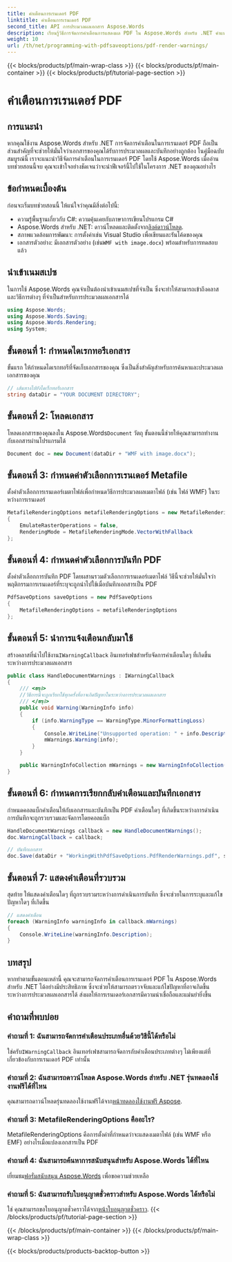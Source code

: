 ```yaml
---
title: คำเตือนการเรนเดอร์ PDF
linktitle: คำเตือนการเรนเดอร์ PDF
second_title: API การประมวลผลเอกสาร Aspose.Words
description: เรียนรู้วิธีการจัดการคำเตือนการแสดงผล PDF ใน Aspose.Words สำหรับ .NET คำแนะนำโดยละเอียดนี้จะช่วยให้มั่นใจว่าเอกสารของคุณได้รับการประมวลผลและบันทึกอย่างถูกต้อง
weight: 10
url: /th/net/programming-with-pdfsaveoptions/pdf-render-warnings/
---
```


{{< blocks/products/pf/main-wrap-class >}}
{{< blocks/products/pf/main-container >}}
{{< blocks/products/pf/tutorial-page-section >}}

# คำเตือนการเรนเดอร์ PDF

## การแนะนำ

หากคุณใช้งาน Aspose.Words สำหรับ .NET การจัดการคำเตือนในการเรนเดอร์ PDF ถือเป็นส่วนสำคัญที่จะช่วยให้มั่นใจว่าเอกสารของคุณได้รับการประมวลผลและบันทึกอย่างถูกต้อง ในคู่มือฉบับสมบูรณ์นี้ เราจะแนะนำวิธีจัดการคำเตือนในการเรนเดอร์ PDF โดยใช้ Aspose.Words เมื่ออ่านบทช่วยสอนนี้จบ คุณจะเข้าใจอย่างชัดเจนว่าจะนำฟีเจอร์นี้ไปใช้ในโครงการ .NET ของคุณอย่างไร

## ข้อกำหนดเบื้องต้น

ก่อนจะเริ่มบทช่วยสอนนี้ ให้แน่ใจว่าคุณมีสิ่งต่อไปนี้:

- ความรู้พื้นฐานเกี่ยวกับ C#: ความคุ้นเคยกับภาษาการเขียนโปรแกรม C#
-  Aspose.Words สำหรับ .NET: ดาวน์โหลดและติดตั้งจาก[ลิงค์ดาวน์โหลด](https://releases.aspose.com/words/net/).
- สภาพแวดล้อมการพัฒนา: การตั้งค่าเช่น Visual Studio เพื่อเขียนและรันโค้ดของคุณ
-  เอกสารตัวอย่าง: มีเอกสารตัวอย่าง (เช่น`WMF with image.docx`) พร้อมสำหรับการทดสอบแล้ว

## นำเข้าเนมสเปซ

ในการใช้ Aspose.Words คุณจำเป็นต้องนำเข้าเนมสเปซที่จำเป็น ซึ่งจะทำให้สามารถเข้าถึงคลาสและวิธีการต่างๆ ที่จำเป็นสำหรับการประมวลผลเอกสารได้

```csharp
using Aspose.Words;
using Aspose.Words.Saving;
using Aspose.Words.Rendering;
using System;
```

## ขั้นตอนที่ 1: กำหนดไดเรกทอรีเอกสาร

ขั้นแรก ให้กำหนดไดเรกทอรีที่จัดเก็บเอกสารของคุณ ซึ่งเป็นสิ่งสำคัญสำหรับการค้นหาและประมวลผลเอกสารของคุณ

```csharp
// เส้นทางไปยังไดเร็กทอรีเอกสาร
string dataDir = "YOUR DOCUMENT DIRECTORY";
```

## ขั้นตอนที่ 2: โหลดเอกสาร

 โหลดเอกสารของคุณลงใน Aspose.Words`Document` วัตถุ ขั้นตอนนี้ช่วยให้คุณสามารถทำงานกับเอกสารผ่านโปรแกรมได้

```csharp
Document doc = new Document(dataDir + "WMF with image.docx");
```

## ขั้นตอนที่ 3: กำหนดค่าตัวเลือกการเรนเดอร์ Metafile

ตั้งค่าตัวเลือกการเรนเดอร์เมตาไฟล์เพื่อกำหนดวิธีการประมวลผลเมตาไฟล์ (เช่น ไฟล์ WMF) ในระหว่างการเรนเดอร์

```csharp
MetafileRenderingOptions metafileRenderingOptions = new MetafileRenderingOptions
{
    EmulateRasterOperations = false,
    RenderingMode = MetafileRenderingMode.VectorWithFallback
};
```

## ขั้นตอนที่ 4: กำหนดค่าตัวเลือกการบันทึก PDF

ตั้งค่าตัวเลือกการบันทึก PDF โดยผสานรวมตัวเลือกการเรนเดอร์เมตาไฟล์ วิธีนี้จะช่วยให้มั่นใจว่าพฤติกรรมการเรนเดอร์ที่ระบุจะถูกนำไปใช้เมื่อบันทึกเอกสารเป็น PDF

```csharp
PdfSaveOptions saveOptions = new PdfSaveOptions
{
    MetafileRenderingOptions = metafileRenderingOptions
};
```

## ขั้นตอนที่ 5: นำการแจ้งเตือนกลับมาใช้

 สร้างคลาสที่นำไปใช้งาน`IWarningCallback` อินเทอร์เฟซสำหรับจัดการคำเตือนใดๆ ที่เกิดขึ้นระหว่างการประมวลผลเอกสาร

```csharp
public class HandleDocumentWarnings : IWarningCallback
{
    /// <สรุป>
    //วิธีการนี้จะถูกเรียกใช้ทุกครั้งที่อาจเกิดปัญหาในระหว่างการประมวลผลเอกสาร
    /// </สรุป>
    public void Warning(WarningInfo info)
    {
        if (info.WarningType == WarningType.MinorFormattingLoss)
        {
            Console.WriteLine("Unsupported operation: " + info.Description);
            mWarnings.Warning(info);
        }
    }

    public WarningInfoCollection mWarnings = new WarningInfoCollection();
}
```

## ขั้นตอนที่ 6: กำหนดการเรียกกลับคำเตือนและบันทึกเอกสาร

กำหนดคอลแบ็กคำเตือนให้กับเอกสารและบันทึกเป็น PDF คำเตือนใดๆ ที่เกิดขึ้นระหว่างการดำเนินการบันทึกจะถูกรวบรวมและจัดการโดยคอลแบ็ก

```csharp
HandleDocumentWarnings callback = new HandleDocumentWarnings();
doc.WarningCallback = callback;

// บันทึกเอกสาร
doc.Save(dataDir + "WorkingWithPdfSaveOptions.PdfRenderWarnings.pdf", saveOptions);
```

## ขั้นตอนที่ 7: แสดงคำเตือนที่รวบรวม

สุดท้าย ให้แสดงคำเตือนใดๆ ที่ถูกรวบรวมระหว่างการดำเนินการบันทึก ซึ่งจะช่วยในการระบุและแก้ไขปัญหาใดๆ ที่เกิดขึ้น

```csharp
// แสดงคำเตือน
foreach (WarningInfo warningInfo in callback.mWarnings)
{
    Console.WriteLine(warningInfo.Description);
}
```

## บทสรุป

หากทำตามขั้นตอนเหล่านี้ คุณจะสามารถจัดการคำเตือนการเรนเดอร์ PDF ใน Aspose.Words สำหรับ .NET ได้อย่างมีประสิทธิภาพ ซึ่งจะช่วยให้สามารถตรวจจับและแก้ไขปัญหาที่อาจเกิดขึ้นระหว่างการประมวลผลเอกสารได้ ส่งผลให้การเรนเดอร์เอกสารมีความน่าเชื่อถือและแม่นยำยิ่งขึ้น

## คำถามที่พบบ่อย

### คำถามที่ 1: ฉันสามารถจัดการคำเตือนประเภทอื่นด้วยวิธีนี้ได้หรือไม่

 ใช่ครับ`IWarningCallback` อินเทอร์เฟซสามารถจัดการกับคำเตือนประเภทต่างๆ ไม่เพียงแต่ที่เกี่ยวข้องกับการเรนเดอร์ PDF เท่านั้น

### คำถามที่ 2: ฉันสามารถดาวน์โหลด Aspose.Words สำหรับ .NET รุ่นทดลองใช้งานฟรีได้ที่ไหน

 คุณสามารถดาวน์โหลดรุ่นทดลองใช้งานฟรีได้จาก[หน้าทดลองใช้งานฟรี Aspose](https://releases.aspose.com/).

### คำถามที่ 3: MetafileRenderingOptions คืออะไร?

MetafileRenderingOptions คือการตั้งค่าที่กำหนดว่าจะแสดงเมตาไฟล์ (เช่น WMF หรือ EMF) อย่างไรเมื่อแปลงเอกสารเป็น PDF

### คำถามที่ 4: ฉันสามารถค้นหาการสนับสนุนสำหรับ Aspose.Words ได้ที่ไหน

 เยี่ยมชม[ฟอรั่มสนับสนุน Aspose.Words](https://forum.aspose.com/c/words/8) เพื่อขอความช่วยเหลือ

### คำถามที่ 5: ฉันสามารถรับใบอนุญาตชั่วคราวสำหรับ Aspose.Words ได้หรือไม่

 ใช่ คุณสามารถขอใบอนุญาตชั่วคราวได้จาก[หน้าใบอนุญาตชั่วคราว](https://purchase.aspose.com/temporary-license/).
{{< /blocks/products/pf/tutorial-page-section >}}

{{< /blocks/products/pf/main-container >}}
{{< /blocks/products/pf/main-wrap-class >}}

{{< blocks/products/products-backtop-button >}}
